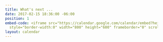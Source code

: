 ```yaml
---
title: What's next ...
date: 2017-02-15 18:36:00 -06:00
position: 1
embed-code: <iframe src="https://calendar.google.com/calendar/embed?height=600&amp;wkst=1&amp;bgcolor=%23FFFFFF&amp;src=3d0gc9vjc11s8k4p1tdiqt65d7sbl8td%40import.calendar.google.com&amp;color=%235A6986&amp;src=s96i9uhot6vb1b05a3ep63r55c%40group.calendar.google.com&amp;color=%23A32929&amp;ctz=America%2FChicago"
  style="border-width:0" width="800" height="600" frameborder="0" scrolling="no"></iframe>
layout: calendar
---
```


